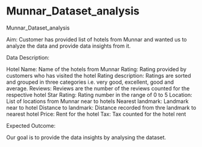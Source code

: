 # Munnar_Dataset_analysis
Munnar_Dataset_analysis

Aim: Customer has provided list of hotels from Munnar and wanted us to analyze the data and provide data insights from it.

Data Description:

Hotel Name: Name of the hotels from Munnar
Rating: Rating provided by customers who has visited the hotel
Rating description: Ratings are sorted and grouped in three categories i.e. very good, excellent, good and average.
Reviews: Reviews are the number of the reviews counted for the respective hotel
Star Rating: Rating number in the range of 0 to 5 
Location: List of locations from Munnar near to hotels
Nearest landmark: Landmark near to hotel
Distance to landmark: Distance recorded from thre landmark to nearest hotel
Price: Rent for the hotel
Tax: Tax counted for the hotel rent

Expected Outcome:

Our goal is to provide the data insights by analysing the dataset.
